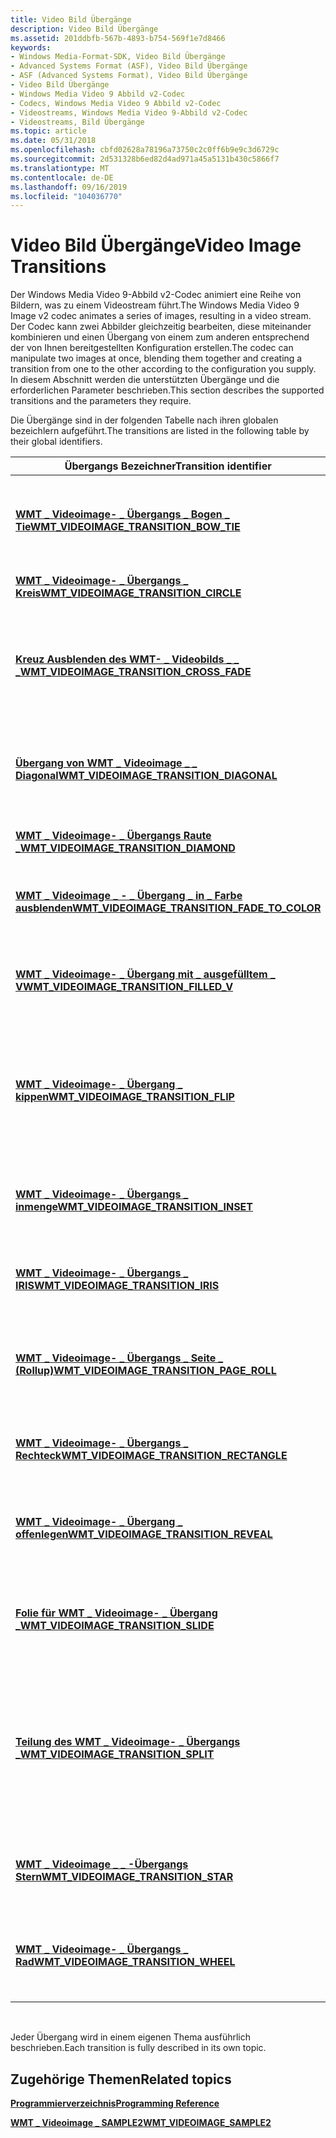 ```yaml
---
title: Video Bild Übergänge
description: Video Bild Übergänge
ms.assetid: 201ddbfb-567b-4893-b754-569f1e7d8466
keywords:
- Windows Media-Format-SDK, Video Bild Übergänge
- Advanced Systems Format (ASF), Video Bild Übergänge
- ASF (Advanced Systems Format), Video Bild Übergänge
- Video Bild Übergänge
- Windows Media Video 9 Abbild v2-Codec
- Codecs, Windows Media Video 9 Abbild v2-Codec
- Videostreams, Windows Media Video 9-Abbild v2-Codec
- Videostreams, Bild Übergänge
ms.topic: article
ms.date: 05/31/2018
ms.openlocfilehash: cbfd02628a78196a73750c2c0ff6b9e9c3d6729c
ms.sourcegitcommit: 2d531328b6ed82d4ad971a45a5131b430c5866f7
ms.translationtype: MT
ms.contentlocale: de-DE
ms.lasthandoff: 09/16/2019
ms.locfileid: "104036770"
---
```

# <a name="video-image-transitions"></a><span data-ttu-id="497ce-111">Video Bild Übergänge</span><span class="sxs-lookup"><span data-stu-id="497ce-111">Video Image Transitions</span></span>

<span data-ttu-id="497ce-112">Der Windows Media Video 9-Abbild v2-Codec animiert eine Reihe von Bildern, was zu einem Videostream führt.</span><span class="sxs-lookup"><span data-stu-id="497ce-112">The Windows Media Video 9 Image v2 codec animates a series of images, resulting in a video stream.</span></span> <span data-ttu-id="497ce-113">Der Codec kann zwei Abbilder gleichzeitig bearbeiten, diese miteinander kombinieren und einen Übergang von einem zum anderen entsprechend der von Ihnen bereitgestellten Konfiguration erstellen.</span><span class="sxs-lookup"><span data-stu-id="497ce-113">The codec can manipulate two images at once, blending them together and creating a transition from one to the other according to the configuration you supply.</span></span> <span data-ttu-id="497ce-114">In diesem Abschnitt werden die unterstützten Übergänge und die erforderlichen Parameter beschrieben.</span><span class="sxs-lookup"><span data-stu-id="497ce-114">This section describes the supported transitions and the parameters they require.</span></span>

<span data-ttu-id="497ce-115">Die Übergänge sind in der folgenden Tabelle nach ihren globalen bezeichlern aufgeführt.</span><span class="sxs-lookup"><span data-stu-id="497ce-115">The transitions are listed in the following table by their global identifiers.</span></span>



| <span data-ttu-id="497ce-116">Übergangs Bezeichner</span><span class="sxs-lookup"><span data-stu-id="497ce-116">Transition identifier</span></span>                                                                           | <span data-ttu-id="497ce-117">BESCHREIBUNG</span><span class="sxs-lookup"><span data-stu-id="497ce-117">Description</span></span>                                                                                                                                  |
|-------------------------------------------------------------------------------------------------|----------------------------------------------------------------------------------------------------------------------------------------------|
| [<span data-ttu-id="497ce-118">**WMT \_ Videoimage- \_ Übergangs \_ Bogen \_ Tie**</span><span class="sxs-lookup"><span data-stu-id="497ce-118">**WMT\_VIDEOIMAGE\_TRANSITION\_BOW\_TIE**</span></span>](wmt-videoimage-transition-bow-tie.md)              | <span data-ttu-id="497ce-119">Ein neues Bild wird in einer Reihe von Dreiecken auf gegenüberliegenden Seiten des Frames angezeigt.</span><span class="sxs-lookup"><span data-stu-id="497ce-119">New image is revealed in a set of triangles on opposite sides of the frame.</span></span>                                                                  |
| [<span data-ttu-id="497ce-120">**WMT \_ Videoimage- \_ Übergangs \_ Kreis**</span><span class="sxs-lookup"><span data-stu-id="497ce-120">**WMT\_VIDEOIMAGE\_TRANSITION\_CIRCLE**</span></span>](wmt-videoimage-transition-circle.md)                 | <span data-ttu-id="497ce-121">Ein neues Bild wird in einem Kreis angezeigt.</span><span class="sxs-lookup"><span data-stu-id="497ce-121">New image is revealed in a circle.</span></span>                                                                                                           |
| [<span data-ttu-id="497ce-122">**Kreuz Ausblenden des WMT- \_ Videobilds \_ \_ \_**</span><span class="sxs-lookup"><span data-stu-id="497ce-122">**WMT\_VIDEOIMAGE\_TRANSITION\_CROSS\_FADE**</span></span>](wmt-videoimage-transition-cross-fade.md)        | <span data-ttu-id="497ce-123">Kein spezieller Übergang, die Blend-Koeffizienten der beiden Bilder bestimmen das Kreuz ausblenden (auflösen).</span><span class="sxs-lookup"><span data-stu-id="497ce-123">No special transition, the blend coefficients of the two images determine the cross-fade (dissolve).</span></span>                                         |
| [<span data-ttu-id="497ce-124">**Übergang von WMT \_ Videoimage \_ \_ Diagonal**</span><span class="sxs-lookup"><span data-stu-id="497ce-124">**WMT\_VIDEOIMAGE\_TRANSITION\_DIAGONAL**</span></span>](wmt-videoimage-transition-diagonal.md)             | <span data-ttu-id="497ce-125">Ein neues Bild wird entlang einer diagonalen Linie angezeigt, die in einer Ecke des Frames steht.</span><span class="sxs-lookup"><span data-stu-id="497ce-125">New image is revealed along a diagonal line originating in one corner of the frame.</span></span>                                                          |
| [<span data-ttu-id="497ce-126">**WMT \_ Videoimage- \_ Übergangs Raute \_**</span><span class="sxs-lookup"><span data-stu-id="497ce-126">**WMT\_VIDEOIMAGE\_TRANSITION\_DIAMOND**</span></span>](wmt-videoimage-transition-diamond.md)               | <span data-ttu-id="497ce-127">Ein neues Bild wird in einem Rautensymbol angezeigt.</span><span class="sxs-lookup"><span data-stu-id="497ce-127">New image is revealed in a diamond.</span></span>                                                                                                          |
| [<span data-ttu-id="497ce-128">**WMT \_ Videoimage \_ - \_ Übergang \_ in \_ Farbe ausblenden**</span><span class="sxs-lookup"><span data-stu-id="497ce-128">**WMT\_VIDEOIMAGE\_TRANSITION\_FADE\_TO\_COLOR**</span></span>](wmt-videoimage-transition-fade-to-color.md) | <span data-ttu-id="497ce-129">Löst von dem Bild bis zu einem Frame mit voll Tonfarbe auf.</span><span class="sxs-lookup"><span data-stu-id="497ce-129">Dissolves from the image to a frame of solid color.</span></span>                                                                                          |
| [<span data-ttu-id="497ce-130">**WMT \_ Videoimage- \_ Übergang mit \_ ausgefülltem \_ V**</span><span class="sxs-lookup"><span data-stu-id="497ce-130">**WMT\_VIDEOIMAGE\_TRANSITION\_FILLED\_V**</span></span>](wmt-videoimage-transition-filled-v.md)            | <span data-ttu-id="497ce-131">Ein neues Bild wird in einem Dreieck angezeigt, das von einer Seite des Frames stammt.</span><span class="sxs-lookup"><span data-stu-id="497ce-131">New image is revealed in a triangle originating from one side of the frame.</span></span>                                                                  |
| [<span data-ttu-id="497ce-132">**WMT \_ Videoimage- \_ Übergang \_ kippen**</span><span class="sxs-lookup"><span data-stu-id="497ce-132">**WMT\_VIDEOIMAGE\_TRANSITION\_FLIP**</span></span>](wmt-videoimage-transition-flip.md)                     | <span data-ttu-id="497ce-133">Das alte Bild wird auf einer y-Achse durch die Mitte des Frames gedreht.</span><span class="sxs-lookup"><span data-stu-id="497ce-133">Old image is rotated on a y-axis through the center of the frame.</span></span> <span data-ttu-id="497ce-134">Das neue Bild wird als Rückseite des alten Bilds angezeigt.</span><span class="sxs-lookup"><span data-stu-id="497ce-134">The new image is revealed as the back of the old image.</span></span>                    |
| [<span data-ttu-id="497ce-135">**WMT \_ Videoimage- \_ Übergangs \_ inmenge**</span><span class="sxs-lookup"><span data-stu-id="497ce-135">**WMT\_VIDEOIMAGE\_TRANSITION\_INSET**</span></span>](wmt-videoimage-transition-inset.md)                   | <span data-ttu-id="497ce-136">Ein neues Bild wird durch ein Rechteck angezeigt, das aus einer Ecke des Frames stammt.</span><span class="sxs-lookup"><span data-stu-id="497ce-136">New image is revealed by a rectangle originating from one corner of the frame.</span></span>                                                               |
| [<span data-ttu-id="497ce-137">**WMT \_ Videoimage- \_ Übergangs \_ IRIS**</span><span class="sxs-lookup"><span data-stu-id="497ce-137">**WMT\_VIDEOIMAGE\_TRANSITION\_IRIS**</span></span>](wmt-videoimage-transition-iris.md)                     | <span data-ttu-id="497ce-138">Ein neues Bild wird auf einer x-Achse und einer y-Achse angezeigt.</span><span class="sxs-lookup"><span data-stu-id="497ce-138">New image is revealed along an x-axis and a y-axis.</span></span>                                                                                          |
| [<span data-ttu-id="497ce-139">**WMT \_ Videoimage- \_ Übergangs \_ Seite \_ (Rollup)**</span><span class="sxs-lookup"><span data-stu-id="497ce-139">**WMT\_VIDEOIMAGE\_TRANSITION\_PAGE\_ROLL**</span></span>](wmt-videoimage-transition-page-roll.md)          | <span data-ttu-id="497ce-140">Das alte Bild wird in einem Seiten flippingeffekt transformiert und zeigt das neue Bild darunter.</span><span class="sxs-lookup"><span data-stu-id="497ce-140">Old image is transformed in a page-flipping effect, revealing the new image underneath.</span></span>                                                      |
| [<span data-ttu-id="497ce-141">**WMT \_ Videoimage- \_ Übergangs \_ Rechteck**</span><span class="sxs-lookup"><span data-stu-id="497ce-141">**WMT\_VIDEOIMAGE\_TRANSITION\_RECTANGLE**</span></span>](wmt-videoimage-transition-rectangle.md)           | <span data-ttu-id="497ce-142">Ein neues Bild wird durch ein Rechteck innerhalb des Frames angezeigt.</span><span class="sxs-lookup"><span data-stu-id="497ce-142">New image is revealed by a rectangle within the frame.</span></span>                                                                                       |
| [<span data-ttu-id="497ce-143">**WMT \_ Videoimage- \_ Übergang \_ offenlegen**</span><span class="sxs-lookup"><span data-stu-id="497ce-143">**WMT\_VIDEOIMAGE\_TRANSITION\_REVEAL**</span></span>](wmt-videoimage-transition-reveal.md)                 | <span data-ttu-id="497ce-144">Ein neues Bild wird an einer geraden Linie angezeigt, die von einer Seite des Frames stammt.</span><span class="sxs-lookup"><span data-stu-id="497ce-144">New image is revealed along a straight line originating from one side of the frame.</span></span>                                                          |
| [<span data-ttu-id="497ce-145">**Folie für WMT \_ Videoimage- \_ Übergang \_**</span><span class="sxs-lookup"><span data-stu-id="497ce-145">**WMT\_VIDEOIMAGE\_TRANSITION\_SLIDE**</span></span>](wmt-videoimage-transition-slide.md)                   | <span data-ttu-id="497ce-146">Das alte Bild wird aus dem Frame heraus bewegt und zeigt das neue Bild unterhalb an.</span><span class="sxs-lookup"><span data-stu-id="497ce-146">Old image slides out of the frame, revealing the new image underneath.</span></span>                                                                       |
| [<span data-ttu-id="497ce-147">**Teilung des WMT \_ Videoimage- \_ Übergangs \_**</span><span class="sxs-lookup"><span data-stu-id="497ce-147">**WMT\_VIDEOIMAGE\_TRANSITION\_SPLIT**</span></span>](wmt-videoimage-transition-split.md)                   | <span data-ttu-id="497ce-148">Ein neues Bild wird durch eine horizontale oder vertikale Aufteilung im alten Bild angezeigt.</span><span class="sxs-lookup"><span data-stu-id="497ce-148">New image is revealed by a horizontal or vertical split in the old image.</span></span> <span data-ttu-id="497ce-149">Die Teilung wird entlang einer geraden Linie angezeigt, beginnend innerhalb des Frames.</span><span class="sxs-lookup"><span data-stu-id="497ce-149">The split appears along a straight line starting inside the frame.</span></span> |
| [<span data-ttu-id="497ce-150">**WMT \_ Videoimage \_ \_ -Übergangs Stern**</span><span class="sxs-lookup"><span data-stu-id="497ce-150">**WMT\_VIDEOIMAGE\_TRANSITION\_STAR**</span></span>](wmt-videoimage-transition-star.md)                     | <span data-ttu-id="497ce-151">Ein neues Bild wird von einem fünf-Spitze-Stern innerhalb des Frames angezeigt.</span><span class="sxs-lookup"><span data-stu-id="497ce-151">New image is revealed by a five-pointed star inside the frame.</span></span>                                                                               |
| [<span data-ttu-id="497ce-152">**WMT \_ Videoimage- \_ Übergangs \_ Rad**</span><span class="sxs-lookup"><span data-stu-id="497ce-152">**WMT\_VIDEOIMAGE\_TRANSITION\_WHEEL**</span></span>](wmt-videoimage-transition-wheel.md)                   | <span data-ttu-id="497ce-153">Ein neues Bild wird von vier rotierenden Spokes mit einem gemeinsamen Pivotpunkt offengelegt.</span><span class="sxs-lookup"><span data-stu-id="497ce-153">New image is revealed by four rotating spokes with a common pivot point.</span></span>                                                                     |



 

<span data-ttu-id="497ce-154">Jeder Übergang wird in einem eigenen Thema ausführlich beschrieben.</span><span class="sxs-lookup"><span data-stu-id="497ce-154">Each transition is fully described in its own topic.</span></span>

## <a name="related-topics"></a><span data-ttu-id="497ce-155">Zugehörige Themen</span><span class="sxs-lookup"><span data-stu-id="497ce-155">Related topics</span></span>

<dl> <dt>

[<span data-ttu-id="497ce-156">**Programmierverzeichnis**</span><span class="sxs-lookup"><span data-stu-id="497ce-156">**Programming Reference**</span></span>](programming-reference.md)
</dt> <dt>

[<span data-ttu-id="497ce-157">**WMT \_ Videoimage \_ SAMPLE2**</span><span class="sxs-lookup"><span data-stu-id="497ce-157">**WMT\_VIDEOIMAGE\_SAMPLE2**</span></span>](/previous-versions/windows/desktop/api/Wmsdkidl/ns-wmsdkidl-wmt_videoimage_sample2)
</dt> </dl>

 

 




